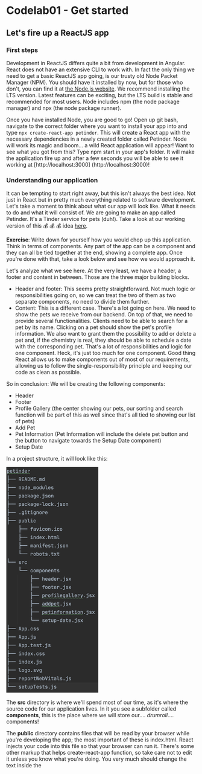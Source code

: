 # Codelab01 - Get started

## Let's fire up a ReactJS app

### First steps
Development in ReactJS differs quite a bit from development in Angular. React does not have an extensive CLI to work with. In fact the only thing we need 
to get a basic ReactJS app going, is our trusty old Node Packet Manager (NPM). You should have it installed by now, but for those who don't, you can find
it at [the Node.js website](https://nodejs.org/en/). We recommend installing the LTS version. Latest features can be exciting, but the LTS
build is stable and recommended for most users. Node includes npm (the node package manager) and npx (the node package runner).

Once you have installed Node, you are good to go! Open up git bash, navigate to the correct folder where you want to install your app into and type ``npx create-react-app petinder``. This will create a React app with the necessary
dependencies in a newly created folder called Petinder. Node will work its magic and boom... a wild React application will appear! Want to see what you got from this? Type 
npm start in your app's folder. It will make the application fire up and after a few seconds you will be able to see it working at [http://localhost:3000] (http://localhost:3000)!

### Understanding our application
It can be tempting to start right away, but this isn't always the best idea. Not just in React but in pretty much everything related to software development. Let's take a moment to think about what our app will look like. What it needs
to do and what it will consist of. We are going to make an app called Petinder. It's a Tinder service for pets (duh!). Take a look at our working version of this :moneybag: :moneybag: :moneybag: idea [here](https://petinder-react.netlify.app).

**Exercise**: Write down for yourself how you would chop up this application. Think in terms of components. Any part of the app can be a component and they can all be tied together at the end, showing a complete app. Once you're done with that, 
take a look below and see how we would approach it.


Let's analyze what we see here. At the very least, we have a header, a footer and content in between. Those are the three major building blocks.

* Header and footer: This seems pretty straightforward. Not much logic or responsibilities going on, so we can treat the two of them as two separate components, no need to divide them further.
* Content: This is a different case. There's a lot going on here. We need to show the pets we receive from our backend. On top of that, we need to provide several functionalities. Clients need to be able to search for a pet by its name. Clicking on a pet should
show the pet's profile information. We also want to grant them the possibility to add or delete a pet and, if the chemistry is real, they should be able to schedule a date with the corresponding pet. That's a lot of responsibilities and logic for one component. 
Heck, it's just too much for one component. Good thing React allows us to make components out of most of our requirements, allowing us to follow the single-responsibility principle and keeping our code as clean as possible.

So in conclusion: We will be creating the following components: 
* Header
* Footer
* Profile Gallery (the center showing our pets, our sorting and search function will be part of this as well since that's all tied to showing our list of pets)
* Add Pet
* Pet Information (Pet Information will include the delete pet button and the button to navigate towards the Setup Date component)
* Setup Date

In a project structure, it will look like this:

<img src="structure.png" width="244" height="598" />

The **src** directory is where we'll spend most of our time, as it's where the source code for our application lives. In it you see a subfolder called **components**, this is the place where we will store our.... *drumroll*.... components!

The **public** directory contains files that will be read by your browser while you're developing the app; the most important of these is index.html. React injects your code into this file so that your browser can run it. There's some other markup that helps create-react-app function, so take care not to edit it unless you know what you're doing. You very much should change the text inside the <title> element in this file to reflect the title of your application. Accurate page titles are important for accessibility!

The public directory will also be published when you build and deploy a production version of your app. We won’t cover deployment in this tutorial, but you should be able to use a similar solution to that described in our Deploying our app tutorial.

The **package.json** file contains information about our project that Node.js/npm uses to keep it organized. This file is not unique to React applications; create-react-app merely populates it. You don't need to understand this file at all to complete this tutorial, however, if you'd like to learn more about it, you can read What is the file `package.json`? on NodeJS.org; we also talk about it in our Package management basics tutorial.

This is our interpretation of a good setup for this app. Other people might have a different view on this and their view might be equally viable, React doesn't provide too many conventions and/or guidelines to follow. This makes it difficult to know if you're
doing the right thing. You'll see that when you start looking up certain issues you run into. There's tons of information out there and everyone seems to have a different solution for the same problem. It's normal to feel a bit lost in this and it can get frustrating
at times. A good rule of thumb is following what you already know about coding. Try to stick to one responsibility per component. Keep code as concise and clear as possible, with the idea that another developer should be able to find his way quick in the codebase always on your mind.

You'll notice React uses often uses JSX (there are other types possible). Take a look at [https://reactjs.org/docs/introducing-jsx.html](https://reactjs.org/docs/introducing-jsx.html) to learn more about this syntax extension to JavaScript.

### Conclusion
We now have a working React application. We got rid of the default contents and replaced it with the title of the app we're going to build. For now, we only have one component in
this app, which consists of ``App.jsx``, containing the component's logic and template we will be showing in our browser.

You've learned:
- how to create a new React app with ```create-react-app```.
- how to start your angular app with ```npm start```.
- what JSX is and why React recommends you to use it.
- that a component contains both logic and its template within a single JSX file.
- to think about the structure of your app before diving into its code.


